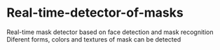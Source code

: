 # Real-time-detector-of-masks
Real-time mask detector based on face detection and mask recognition 
Diferent forms, colors and textures of mask can be detected
